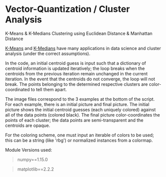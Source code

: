 # Vector-Quantization / Cluster Analysis
K-Means &amp; K-Medians Clustering using Euclidean Distance &amp; Manhattan Distance

[K-Means](https://en.wikipedia.org/wiki/K-means_clustering) and [K-Medians](https://en.wikipedia.org/wiki/K-medians_clustering) have many applications in data science and cluster analysis (under the correct assumptions). 

In the code, an initial centroid guess is input such that a dictionary of centroid information is updated iteratively; the loop breaks when the centroids from the previous iteration remain unchanged in the current iteration. In the event that the centroids do not converge, the loop will not break. The points belonging to the determined respective clusters are color-coordinated to tell them apart. 

The image files correspond to the 3 examples at the bottom of the script. For each example, there is an initial picture and final picture. The initial picture shows the initial centroid guesses (each uniquely colored) against all of the data points (colored black). The final picture color-coordinates the points of each cluster; the data points are semi-transparent and the centroids are opaque. 

For the coloring scheme, one must input an iterable of colors to be used; this can be a string (like 'rbg') or normalized instances from a colormap. 

Module Versions used:

> numpy==1.15.0

> matplotlib==2.2.2
